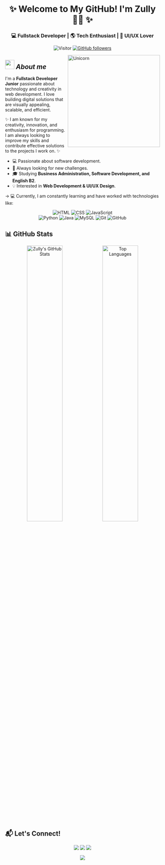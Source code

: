 <div align="center">

  # ✨ Welcome to My GitHub! I'm **Zully** 👩‍💻 ✨
  ### 💻 Fullstack Developer | 🌎 Tech Enthusiast | 🎨 UI/UX Lover  
![Visitor](https://visitor-badge.laobi.icu/badge?page_id=zu0910.repoName) [![GitHub followers](https://img.shields.io/github/followers/zu0910.svg?style=social&label=Follow)](https://github.com/Bhargavi-hash?tab=followers)<br/>
</div>

<img align="right" width=300px alt="Unicorn" src="https://c.tenor.com/GN73MKBawZYAAAAi/busy-cute.gif" />

## <img src="https://media.giphy.com/media/ObNTw8Uzwy6KQ/giphy.gif" width="30px">&nbsp;***About me***

I'm a **Fullstack Developer Junior** passionate about technology and creativity in web development.
I love building digital solutions that are visually appealing, scalable, and efficient.  

✨ I am known for my creativity, innovation, and enthusiasm for programming. I am always looking to improve my skills and contribute effective solutions to the projects I work on. ✨

* 💻 Passionate about software development.  
* 🌟 Always looking for new challenges.  
* 🎓 Studying **Business Administration, Software Development, and English B2**.  
* 💡 Interested in **Web Development & UI/UX Design**.



-> 💻 Currently, I am constantly learning and have worked with technologies like:
<div align="center">

![HTML](https://img.shields.io/badge/-HTML-E34F26?style=for-the-badge&logo=html5&logoColor=white)
![CSS](https://img.shields.io/badge/-CSS-1572B6?style=for-the-badge&logo=css3&logoColor=white)
![JavaScript](https://img.shields.io/badge/-JavaScript-F7DF1E?style=for-the-badge&logo=javascript&logoColor=black)  
![Python](https://img.shields.io/badge/-Python-3776AB?style=for-the-badge&logo=python&logoColor=white)
![Java](https://img.shields.io/badge/Java-ED8B00?style=for-the-badge&logo=java&logoColor=white)
![MySQL](https://img.shields.io/badge/-MySQL-4479A1?style=for-the-badge&logo=mysql&logoColor=white)
![Git](https://img.shields.io/badge/-Git-F05032?style=for-the-badge&logo=git&logoColor=white)
![GitHub](https://img.shields.io/badge/-GitHub-181717?style=for-the-badge&logo=github&logoColor=white)

</div>

## 📊 GitHub Stats  

<div align="center">
  <img src="https://github-readme-stats.vercel.app/api?username=zu0910&show_icons=true&theme=radical" alt="Zully's GitHub Stats" width="48%" />
  <img src="https://github-readme-stats.vercel.app/api/top-langs/?username=zu0910&layout=compact&theme=radical" alt="Top Languages" width="48%" />
 
</div>

</div>

## 📬 Let's Connect!  

<div align="center">
  <a href="https://github.com/zu0910"><img src="https://img.shields.io/badge/GitHub-181717?style=for-the-badge&logo=github&logoColor=white" /></a>
  <a href="https://linkedin.com/in/zu0910"><img src="https://img.shields.io/badge/LinkedIn-0A66C2?style=for-the-badge&logo=linkedin&logoColor=white" /></a>
  <a href="mailto:zullyortiz.09@gmail.com"><img src="https://img.shields.io/badge/Gmail-D14836?style=for-the-badge&logo=gmail&logoColor=white" /></a>
</div>



<p align="center">
  <a href="https://github.com/DenverCoder1/readme-typing-svg"><img src="https://readme-typing-svg.herokuapp.com?font=Time+New+Roman&color=cyan&size=25&center=true&vCenter=true&width=600&height=100&lines=👩‍💻Coding+is+like+magic,+but+real!+<3🚀✨"></a>
</p>
